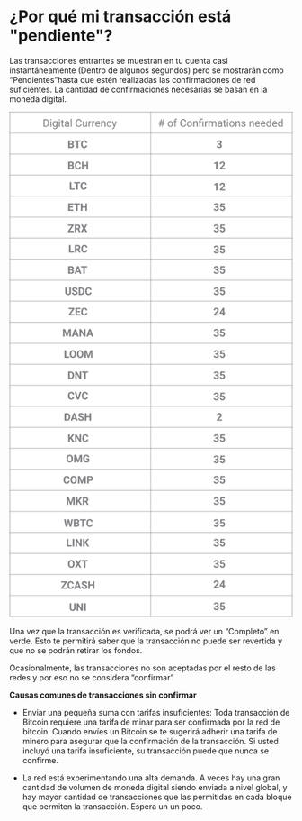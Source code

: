 # ¿Por qué mi transacción está "pendiente"?

Las transacciones entrantes se muestran en tu cuenta casi instantáneamente (Dentro de algunos segundos) pero se mostrarán como “Pendientes”hasta que estén realizadas las confirmaciones de red suficientes. La cantidad de confirmaciones necesarias se basan en la moneda digital.

![](../images/network_confirmations-p.png)

Una vez que la transacción es verificada, se podrá ver un “Completo” en verde. Esto te permitirá saber que la transacción no puede ser revertida y que no se podrán retirar los fondos.

Ocasionalmente, las transacciones no son aceptadas por el resto de las redes y por eso no se considera “confirmar”

**Causas comunes de transacciones sin confirmar**

- Enviar una pequeña suma con tarifas insuficientes: Toda transacción de Bitcoin requiere una tarifa de minar para ser confirmada por la red de bitcoin. Cuando envíes un Bitcoin se te sugerirá adherir una tarifa de minero para asegurar que la confirmación de la transacción. Si usted incluyó una tarifa insuficiente, su transacción puede que nunca se confirme.

- La red está experimentando una alta demanda. A veces hay una gran cantidad de volumen de moneda digital siendo enviada a nivel global, y hay mayor cantidad de transacciones que las permitidas en cada bloque que permiten la transacción. Espera un un poco.

